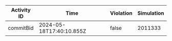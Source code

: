 | Activity ID | Time | Violation | Simulation |
| --- | --- | --- | --- |
| commitBid | 2024-05-18T17:40:10.855Z | false | 2011333 |